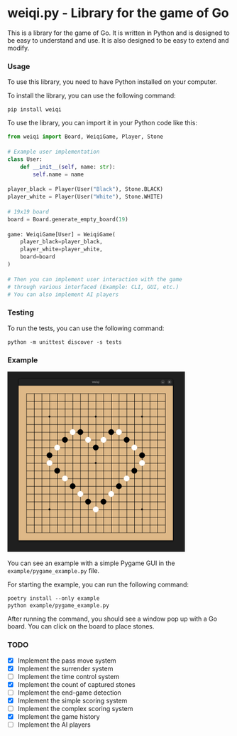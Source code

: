# weiqi.py - Library for the game of Go

This is a library for the game of Go. It is written in Python and is designed to be easy to understand and use. It is also designed to be easy to extend and modify.

### Usage

To use this library, you need to have Python installed on your computer.

To install the library, you can use the following command:

```
pip install weiqi
```

To use the library, you can import it in your Python code like this:

```python
from weiqi import Board, WeiqiGame, Player, Stone

# Example user implementation
class User:
    def __init__(self, name: str):
        self.name = name

player_black = Player(User("Black"), Stone.BLACK)
player_white = Player(User("White"), Stone.WHITE)

# 19x19 board
board = Board.generate_empty_board(19)

game: WeiqiGame[User] = WeiqiGame(
    player_black=player_black,
    player_white=player_white,
    board=board
)

# Then you can implement user interaction with the game 
# through various interfaced (Example: CLI, GUI, etc.)
# You can also implement AI players
```

### Testing

To run the tests, you can use the following command:

```
python -m unittest discover -s tests
```

### Example

<img src="example/example.png" alt="Example of the library in use" width="400"/>

You can see an example with a simple Pygame GUI in the `example/pygame_example.py` file.

For starting the example, you can run the following command:
```
poetry install --only example
python example/pygame_example.py
```

After running the command, you should see a window pop up with a Go board. You can click on the board to place stones.

### TODO

- [x] Implement the pass move system
- [x] Implement the surrender system
- [ ] Implement the time control system
- [x] Implement the count of captured stones
- [ ] Implement the end-game detection
- [x] Implement the simple scoring system
- [ ] Implement the complex scoring system
- [x] Implement the game history
- [ ] Implement the AI players